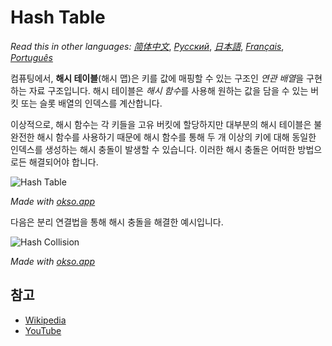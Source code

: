 # Hash Table

_Read this in other languages:_
[_简体中文_](README.zh-CN.md),
[_Русский_](README.ru-RU.md),
[_日本語_](README.ja-JP.md),
[_Français_](README.fr-FR.md),
[_Português_](README.pt-BR.md)

컴퓨팅에서, **해시 테이블**(해시 맵)은 키를 값에 매핑할 수 있는 구조인 *연관 배열*을 구현하는 자료 구조입니다. 해시 테이블은 *해시 함수*를 사용해 원하는 값을 담을 수 있는 버킷 또는 슬롯 배열의 인덱스를 계산합니다.

이상적으로, 해시 함수는 각 키들을 고유 버킷에 할당하지만 대부분의 해시 테이블은 불완전한 해시 함수를 사용하기 때문에 해시 함수를 통해 두 개 이상의 키에 대해 동일한 인덱스를 생성하는 해시 충돌이 발생할 수 있습니다. 이러한 해시 충돌은 어떠한 방법으로든 해결되어야 합니다.

![Hash Table](./images/hash-table.jpeg)

*Made with [okso.app](https://okso.app)*

다음은 분리 연결법을 통해 해시 충돌을 해결한 예시입니다.

![Hash Collision](./images/collision-resolution.jpeg)

*Made with [okso.app](https://okso.app)*

## 참고

- [Wikipedia](https://en.wikipedia.org/wiki/Hash_table)
- [YouTube](https://www.youtube.com/watch?v=shs0KM3wKv8&index=4&list=PLLXdhg_r2hKA7DPDsunoDZ-Z769jWn4R8)
